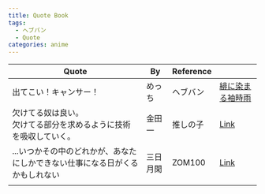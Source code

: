 ```yaml
---
title: Quote Book
tags:
  - ヘブバン
  - Quote
categories: anime
---
```


| Quote                                    | By   | Reference |                                                                                                                 |
| ---------------------------------------- | ---- | --------- | --------------------------------------------------------------------------------------------------------------- |
| 出てこい！キャンサー！                              | めっち  | ヘブバン      | [緋に染まる袖時雨](https://www.youtube.com/watch?v=teEbSQG7BiE)                                                         |
| 欠けてる奴は良い。<br>欠けてる部分を求めるように技術を吸収していく。     | 金田一  | 推しの子      | [Link](https://meigenmeikan.com/kaketeruyatsuhaii/)                                                             |
| ...いつかその中のどれかが、あなたにしかできない仕事になる日がくるかもしれない | 三日月閑 | ZOM100    | [Link](https://meigenmeikan.com/itsukasononakanodorekaga-anatanishikadekinaishigotoninaruhigakurukamoshirenai/) |
|                                          |      |           |                                                                                                                 |
